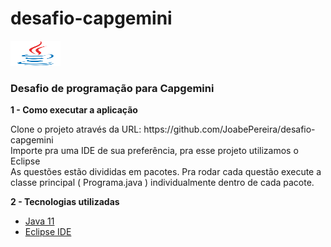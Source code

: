 # desafio-capgemini
<img src="https://raw.githubusercontent.com/devicons/devicon/master/icons/java/java-original.svg" width="80" height="40">
<h3>Desafio de programação para Capgemini</h3>

**1 - Como executar a aplicação** <br>
<p>Clone o projeto através da URL: https://github.com/JoabePereira/desafio-capgemini <br>
Importe pra uma IDE de sua preferência, pra esse projeto utilizamos o Eclipse <br>
As questões estão divididas em pacotes. Pra rodar cada questão execute a classe principal ( Programa.java ) individualmente dentro de cada pacote.</p>

**2 - Tecnologias utilizadas** <br>
- [Java 11](https://www.azul.com/downloads) <br>
- [Eclipse IDE](https://www.eclipse.org/downloads/)

